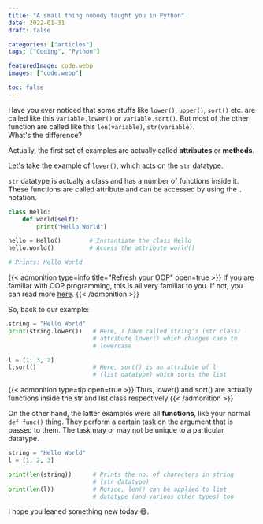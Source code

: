 ```yaml
---
title: "A small thing nobody taught you in Python"
date: 2022-01-31
draft: false

categories: ["articles"]
tags: ["Coding", "Python"]

featuredImage: code.webp
images: ["code.webp"]

toc: false
---
```


Have you ever noticed that some stuffs like `lower()`, `upper()`, `sort()` etc. are called like this `variable.lower()` or `variable.sort()`. But most of the other function are called like this `len(variable)`, `str(variable)`.\
What's the difference?

<!--more-->

Actually, the first set of examples are actually called **attributes** or **methods**.

Let's take the example of `lower()`, which acts on the `str` datatype.

`str` datatype is actually a class and has a number of functions inside it. These functions are called attribute and can be accessed by using the `.` notation.

```python
class Hello:
    def world(self):
        print("Hello World")

hello = Hello()        # Instantiate the class Hello
hello.world()          # Access the attribute world()

# Prints: Hello World
```

{{< admonition type=info title="Refresh your OOP" open=true >}}
If you are familiar with OOP programming, this is all very familiar to you. If not, you can read more [here](https://www.tutorialspoint.com/python/python_classes_objects.htm).
{{< /admonition >}}

So, back to our example:

```python
string = "Hello World"
print(string.lower())   # Here, I have called string's (str class)
                        # attribute lower() which changes case to
                        # lowercase

l = [1, 3, 2]
l.sort()                # Here, sort() is an attribute of l
                        # (list datatype) which sorts the list
```

{{< admonition type=tip open=true >}}
Thus, lower() and sort() are actually functions inside the str and list class respectively
{{< /admonition >}}

On the other hand, the latter examples were all **functions**, like your normal `def func()` thing. They perform a certain task on the argument that is passed to them. The task may or may not be unique to a particular datatype.

```python
string = "Hello World"
l = [1, 2, 3]

print(len(string))      # Prints the no. of characters in string
                        # (str datatype)
print(len(l))           # Notice, len() can be applied to list
                        # datatype (and various other types) too
```
I hope you leaned something new today :smile:.
